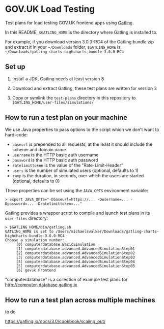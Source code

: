 GOV.UK Load Testing
===================

Test plans for load testing GOV.UK frontend apps using [Gatling](https://gatling.io/).


In this README, `$GATLING_HOME` is the directory where Gatling is installed to.

For example, if you download version 3.0.0-RC4 of the Gatling bundle zip and extract it in your `~/Downloads` folder, `$GATLING_HOME` is `~/Downloads/gatling-charts-highcharts-bundle-3.0.0-RC4`


Set up
------

1. Install a JDK, Gatling needs at least version 8

2. Download and extract Gatling, these test plans are written for version 3

4. Copy or symlink the `test-plans` directory in this repository to `$GATLING_HOME/user-files/simulations/`


How to run a test plan on your machine
--------------------------------------

We use Java properties to pass options to the script which we don't want to hard-code:

- `baseurl` is prepended to all requests, at the least it should include the scheme and domain name
- `username` is the HTTP basic auth username
- `password` is the HTTP basic auth password
- `ratelimittoken` is the value of the "Rate-Limit-Header"
- `users` is the number of simulated users (optional, defaults to 1)
- `ramp` is the duration, in seconds,  over which the users are started (optional, defaults to 0)

These properties can be set using the `JAVA_OPTS` environment variable:

```
> export JAVA_OPTS="-Dbaseurl=https://... -Dusername=... -Dpassword=... -Dratelimittoken=..."
```

Gatling provides a wrapper script to compile and launch test plans in its `user-files` directory:

```
> $GATLING_HOME/bin/gatling.sh
GATLING_HOME is set to /Users/michaelswalker/Downloads/gatling-charts-highcharts-bundle-3.0.0-RC4
Choose a simulation number:
     [0] computerdatabase.BasicSimulation
     [1] computerdatabase.advanced.AdvancedSimulationStep01
     [2] computerdatabase.advanced.AdvancedSimulationStep02
     [3] computerdatabase.advanced.AdvancedSimulationStep03
     [4] computerdatabase.advanced.AdvancedSimulationStep04
     [5] computerdatabase.advanced.AdvancedSimulationStep05
     [6] govuk.Frontend
```

"computerdatabase" is a collection of example test plans for http://computer-database.gatling.io


How to run a test plan across multiple machines
-----------------------------------------------

to do

https://gatling.io/docs/3.0/cookbook/scaling_out/
